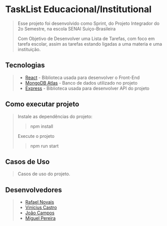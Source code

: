 # TaskList Educacional/Institutional
> Esse projeto foi desenvolvido como Sprint, do Projeto Integrador do 2o Semestre, na escola SENAI Suiço-Brasileira
>
> Com Objetivo de Desenvolver uma Lista de Tarefas, com foco em tarefa escolar, assim as tarefas estando ligadas a uma materia e uma instituição.
>
## Tecnologias
>- [React](https://react.dev/) - Biblioteca usada para desenvolver o Front-End
>- [MongoDB Atlas](https://www.mongodb.com/) - Banco de dados utilizado no projeto
>- [Express](https://expressjs.com/) - Biblioteca usada para desenvolver API do projeto
## Como executar projeto
> Instale as dependências do projeto:
>> npm install
>> 
> Execute o projeto
>> npm run start
## Casos de Uso
> Casos de uso do projeto.
## Desenvolvedores
>- [Rafael Novais](https://github.com/oN0V41S)
>- [Vinícius Castro](https://github.com/Vinecastro)
>- [João Campos](https://github.com/JoaoCamposDev)
>- [Miguel Pereira](https://github.com/Miguel1DM)
